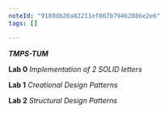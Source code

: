 ```yaml
---
noteId: "9189db20a82211ef867b79462886e2e6"
tags: []

---
```


***TMPS-TUM***

**Lab 0**
*Implementation of 2 SOLID letters*

**Lab 1**
*Creational Design Patterns*

**Lab 2**
*Structural Design Patterns*
